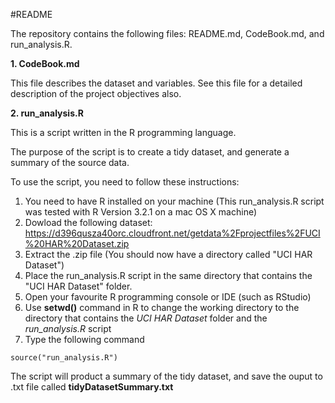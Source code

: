 #README

The repository contains the following files: README.md, CodeBook.md, and run_analysis.R.

**1. CodeBook.md**

This file describes the dataset and variables. See this file for a detailed description of the project objectives also.

**2. run_analysis.R**

This is a script written in the R programming language.

The purpose of the script is to create a tidy dataset, and generate a summary of the source data.

To use the script, you need to follow these instructions:

1. You need to have R installed on your machine (This run_analysis.R script was tested with R Version 3.2.1 on a mac OS X machine)
2. Dowload the following dataset: https://d396qusza40orc.cloudfront.net/getdata%2Fprojectfiles%2FUCI%20HAR%20Dataset.zip
3. Extract the .zip file (You should now have a directory called "UCI HAR Dataset")
3. Place the run_analysis.R script in the same directory that contains the "UCI HAR Dataset" folder.
4. Open your favourite R programming console or IDE (such as RStudio)
5. Use **setwd()** command in R to change the working directory to the directory that contains the *UCI HAR Dataset* folder and the *run_analysis.R* script
6. Type the following command

```
source("run_analysis.R")
```

The script will product a summary of the tidy dataset, and save the ouput to .txt file called **tidyDatasetSummary.txt**